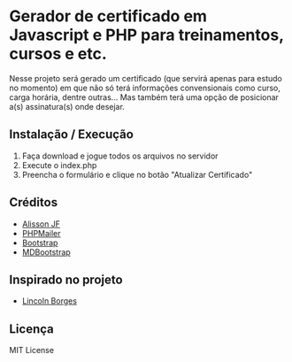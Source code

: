 # Gerador de certificado em Javascript e PHP para treinamentos, cursos e etc.

Nesse projeto será gerado um certificado (que servirá apenas para estudo no momento) em que não só terá informações convensionais como curso, carga horária, dentre outras... Mas também terá uma opção de posicionar a(s) assinatura(s) onde desejar.



## Instalação / Execução

1. Faça download e jogue todos os arquivos no servidor
2. Execute o index.php
3. Preencha o formulário e clique no botão "Atualizar Certificado"

## Créditos

* <a href="https://github.com/AlissonJF" target="_blank">Alisson JF</a>
* <a href="https://github.com/PHPMailer/PHPMailer" target="_blank">PHPMailer</a>
* <a href="http://getbootstrap.com/" target="_blank">Bootstrap</a>
* <a href="http://mdbootstrap.com/" target="_blank">MDBootstrap</a>

## Inspirado no projeto

* <a href="https://github.com/LincolnBorges/gerador-certificado-php" target="_blank">Lincoln Borges</a>

## Licença

 MIT License

